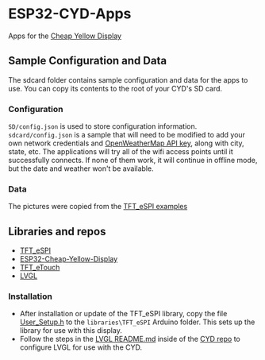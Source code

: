 # ESP32-CYD-Apps

Apps for the [Cheap Yellow Display](https://github.com/witnessmenow/ESP32-Cheap-Yellow-Display)

## Sample Configuration and Data

The sdcard folder contains sample configuration and data for the apps to use. You can copy its contents to the root of your CYD's SD card.

### Configuration

`SD/config.json` is used to store configuration information. `sdcard/config.json` is a sample that will need to be modified to add your own network credentials and [OpenWeatherMap API key](https://openweathermap.org/api), along with city, state, etc. The applications will try all of the wifi access points until it successfully connects. If none of them work, it will continue in offline mode, but the date and weather won't be available.

### Data

The pictures were copied from the [TFT_eSPI examples](https://github.com/Bodmer/TFT_eSPI/tree/master/examples/Generic/ESP32_SDcard_jpeg/Data)

## Libraries and repos

* [TFT_eSPI](https://github.com/Bodmer/TFT_eSPI)
* [ESP32-Cheap-Yellow-Display](https://github.com/witnessmenow/ESP32-Cheap-Yellow-Display)
* [TFT_eTouch](https://github.com/achillhasler/TFT_eTouch)
* [LVGL](https://lvgl.io/)

### Installation

* After installation or update of the TFT_eSPI library, copy the file [User_Setup.h](https://github.com/witnessmenow/ESP32-Cheap-Yellow-Display/blob/main/DisplayConfig/User_Setup.h) to the `libraries\TFT_eSPI` Arduino folder. This sets up the library for use with this display.
* Follow the steps in the [LVGL README.md](https://github.com/witnessmenow/ESP32-Cheap-Yellow-Display/blob/main/Examples/LVGL/README.md) inside of the [CYD repo](https://github.com/witnessmenow/ESP32-Cheap-Yellow-Display) to configure LVGL for use with the CYD.
